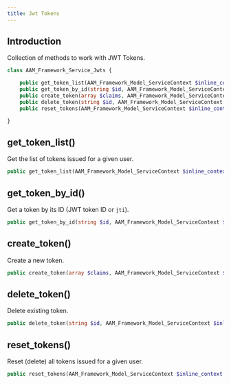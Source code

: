 ```yaml
---
title: Jwt Tokens
---
```


## Introduction

Collection of methods to work with JWT Tokens.

```php
class AAM_Framework_Service_Jwts {

    public get_token_list(AAM_Framework_Model_ServiceContext $inline_context = null) : array
    public get_token_by_id(string $id, AAM_Framework_Model_ServiceContext $inline_context = null) : array
    public create_token(array $claims, AAM_Framework_Model_ServiceContext $inline_context = null) : array
    public delete_token(string $id, AAM_Framework_Model_ServiceContext $inline_context = null) : array
    public reset_tokens(AAM_Framework_Model_ServiceContext $inline_context = null) : array

}
```

## get_token_list()

Get the list of tokens issued for a given user.

```php
public get_token_list(AAM_Framework_Model_ServiceContext $inline_context = null) : array
```

## get_token_by_id()

Get a token by its ID (JWT token ID or `jti`).

```php
public get_token_by_id(string $id, AAM_Framework_Model_ServiceContext $inline_context = null) : array
```

## create_token()

Create a new token.

```php
public create_token(array $claims, AAM_Framework_Model_ServiceContext $inline_context = null) : array
```

## delete_token()

Delete existing token.

```php
public delete_token(string $id, AAM_Framework_Model_ServiceContext $inline_context = null) : array
```

## reset_tokens()

Reset (delete) all tokens issued for a given user.

```php
public reset_tokens(AAM_Framework_Model_ServiceContext $inline_context = null) : array
```